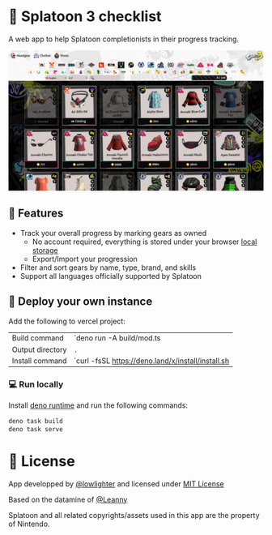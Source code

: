 # 🐙 Splatoon 3 checklist

A web app to help Splatoon completionists in their progress tracking.

![](/images/screenshot.png)

## 🦑 Features

- Track your overall progress by marking gears as owned
  - No account required, everything is stored under your browser
    [local storage](https://developer.mozilla.org/docs/Web/API/Window/localStorage)
  - Export/Import your progression
- Filter and sort gears by name, type, brand, and skills
- Support all languages officially supported by Splatoon

## 🚀 Deploy your own instance

Add the following to vercel project:

|                  |                                                    |
| ---------------- | -------------------------------------------------- |
| Build command    | `deno run -A build/mod.ts                          |
| Output directory | `.`                                                |
| Install command  | `curl -fsSL https://deno.land/x/install/install.sh |

### 💻 Run locally

Install [deno runtime](https://deno.land) and run the following commands:

```shell
deno task build
deno task serve
```

# 📜 License

App developped by [@lowlighter](https://github.com/lowlighter) and licensed
under [MIT License](/LICENSE)

Based on the datamine of [@Leanny](https://github.com/Leanny)

Splatoon and all related copyrights/assets used in this app are the property of
Nintendo.
